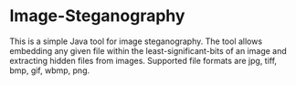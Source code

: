 # Image-Steganography

This is a simple Java tool for image steganography. The tool allows embedding any given file within the least-significant-bits of an image and extracting hidden files from images. Supported file formats are jpg, tiff, bmp, gif, wbmp, png.
